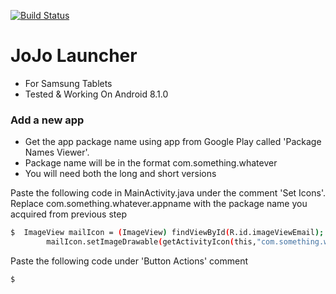 
[![Build Status](https://travis-ci.org/joemccann/dillinger.svg?branch=master)](https://travis-ci.org/joemccann/dillinger)

# JoJo Launcher 


  - For Samsung Tablets 
  - Tested & Working On Android 8.1.0




### Add a new app

* Get the app package name using app from Google Play called 'Package Names Viewer'. 
* Package name will be in the format com.something.whatever
* You will need both the long and short versions 

Paste the following code in MainActivity.java under the comment 'Set Icons'. 
Replace com.something.whatever.appname with the package name you acquired from previous step 



```sh
$  ImageView mailIcon = (ImageView) findViewById(R.id.imageViewEmail);
        mailIcon.setImageDrawable(getActivityIcon(this,"com.something.whatever.appname","com.something.whatever.appname.MainActivity"));
```

Paste the following code under  'Button Actions' comment 

```sh
$
```
